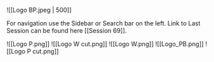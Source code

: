 ![[Logo BP.jpeg | 500]]

For navigation use the Sidebar or Search bar on the left.
Link to Last Session can be found here [[Session 69]].


![[Logo P.png]]
![[Logo W cut.png]]
![[Logo W.png]]
![[Logo_PB.png]]
![[Logo P cut.png]]